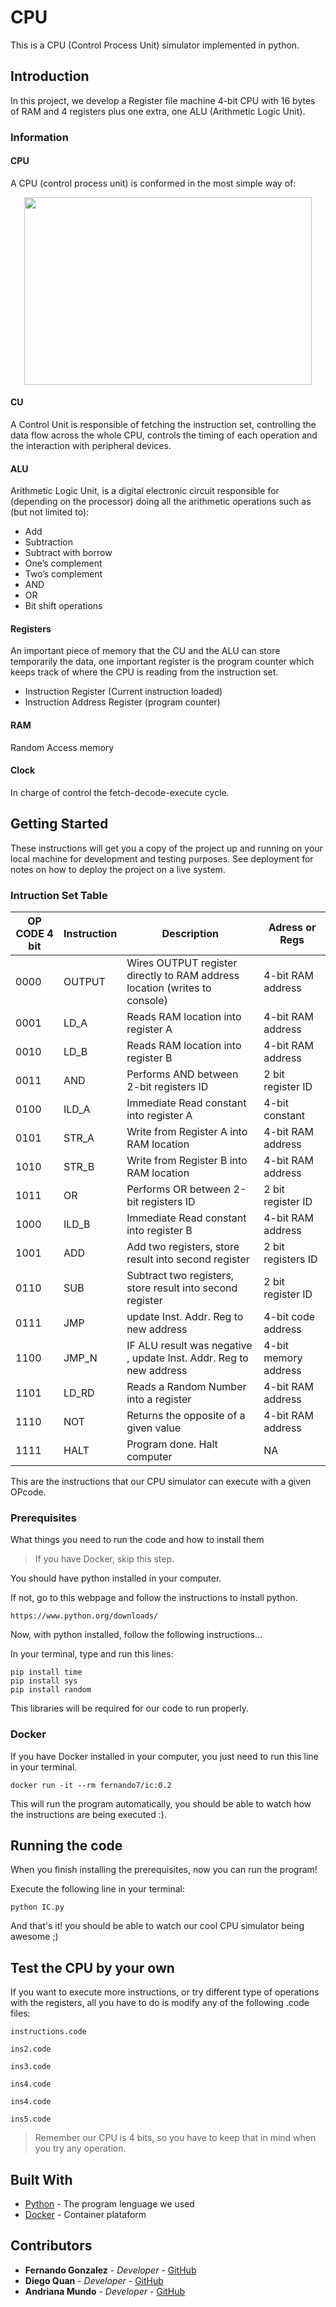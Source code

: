 # CPU

This is a CPU (Control Process Unit) simulator implemented in python.

## Introduction 

In this project, we develop a Register file machine 4-bit CPU with 16 bytes of RAM and 4 registers plus one extra, one ALU (Arithmetic Logic Unit).

### Information

#### CPU

A CPU (control process unit) is conformed in the most simple way of:

<p align="center">
  <img width="460" height="300" src="https://upload.wikimedia.org/wikipedia/commons/d/d8/ABasicComputer.gif">
</p>

#### CU

A Control Unit is responsible of fetching the instruction set, controlling the data flow across the whole CPU,  controls the timing of each operation and the interaction with peripheral devices. 

#### ALU

Arithmetic Logic Unit, is a digital electronic circuit responsible for (depending on the processor) doing all the arithmetic operations such as (but not limited to): 

* Add
* Subtraction
* Subtract with borrow
* One’s complement
* Two’s complement
* AND
* OR
* Bit shift operations

#### Registers

An important piece of memory that the CU and the ALU can store temporarily the data, one important register is the program counter which keeps track  of where the CPU is reading from the instruction set.

* Instruction Register (Current instruction loaded)
* Instruction Address Register (program counter)

#### RAM

Random Access memory

#### Clock

In charge of control the fetch-decode-execute cycle.




## Getting Started

These instructions will get you a copy of the project up and running on your local machine for development and testing purposes. See deployment for notes on how to deploy the project on a live system.

### Intruction Set Table

| OP CODE 4 bit  | Instruction |Description  | Adress or Regs |
| ------------- | ------------- | ------------- | -------------|
| 0000  | OUTPUT  | Wires OUTPUT register directly to RAM address location (writes to console)  | 4-bit RAM address | 
| 0001  | LD_A  | Reads RAM location into register A | 4-bit RAM address |
| 0010  | LD_B | Reads RAM location into register B  | 4-bit RAM address | 
| 0011  | AND  | Performs AND between 2-bit registers ID | 2 bit register ID |
| 0100  | ILD_A  | Immediate Read constant into register A | 4-bit constant | 
| 0101  | STR_A  | Write from Register A into RAM location  | 4-bit RAM address |
| 1010  | STR_B  | Write from Register B into RAM location  | 4-bit RAM address | 
| 1011  | OR  | Performs OR between 2-bit registers ID  | 2 bit register ID |
| 1000 | ILD_B  | Immediate Read constant into register B  | 4-bit RAM address | 
| 1001  | ADD  | Add two registers, store result into second register  | 2 bit registers ID |
| 0110  | SUB  | Subtract two registers, store result into second register | 2 bit register ID | 
| 0111  | JMP | update Inst. Addr. Reg to new address | 4-bit code address|
| 1100 | JMP_N  | IF ALU result was negative , update Inst. Addr. Reg to new address  | 4-bit memory address | 
| 1101  | LD_RD  | Reads a Random Number into a register  | 4-bit RAM address |
| 1110 | NOT  | Returns the opposite of a given value | 4-bit RAM address | 
| 1111  | HALT  | Program done. Halt computer  | NA |

This are the instructions that our CPU simulator can execute with a given OPcode.

### Prerequisites

What things you need to run the code and how to install them 

> If you have Docker, skip this step.

You should have python installed in your computer.

If not, go to this webpage and follow the instructions to install python. 

```
https://www.python.org/downloads/
```

Now, with python installed, follow the following instructions...

In your terminal, type and run this lines:

```
pip install time 
pip install sys
pip install random
```

This libraries will be required for our code to run properly.

### Docker

If you have Docker installed in your computer, you just need to run this line in your terminal.


```
docker run -it --rm fernando7/ic:0.2
```

This will run the program automatically, you should be able to watch how the instructions are being executed :).

## Running the code

When you finish installing the prerequisites, now you can run the program!

Execute the following line in your terminal:

```
python IC.py
```

And that's it! you should be able to watch our cool CPU simulator
being awesome ;)

## Test the CPU by your own 

If you want to execute more instructions, or try different type of operations with the registers, all you have to do is modify any of the following .code files: 

```
instructions.code 

ins2.code

ins3.code

ins4.code

ins4.code

ins5.code
```

> Remember our CPU is 4 bits, so you have to keep that in mind when you try any operation.  


## Built With

* [Python](https://docs.python.org/3/) - The program lenguage we used
* [Docker](https://docs.docker.com) - Container plataform

## Contributors

* **Fernando Gonzalez** - *Developer* - [GitHub](https://github.com/Fernando0107)
* **Diego Quan** - *Developer* - [GitHub](https://github.com/dquan101)
* **Andriana Mundo** - *Developer* - [GitHub]()

